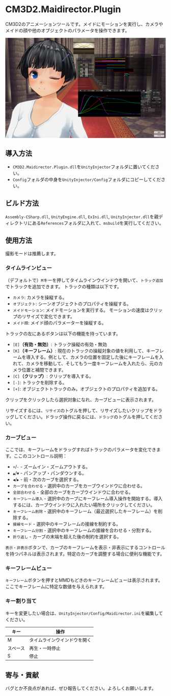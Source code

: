 # CM3D2.Maidirector.Plugin
CM3D2のアニメーションツールです。メイドにモーションを実行し、カメラやメイドの顔や他のオブジェクトのパラメータを操作できます。

![スクリーンショット](https://github.com/ShinHogera/CM3D2.Maidirector.Plugin/raw/master/screenshot.png)

## 導入方法
* `CM3D2.Maidirector.Plugin.dll`を`UnityInjector`フォルダに置いてください。
* `Config`フォルダの中身を`UnityInjector/Config`フォルダにコピーしてください。

## ビルド方法
`Assembly-CSharp.dll`, `UnityEngine.dll`, `ExIni.dll`, `UnityInjector.dll`を親ディレクトリにある`References`フォルダに入れて、`msbuild`を実行してください。

## 使用方法
撮影モードは推薦します。

### タイムラインビュー
（デフォルトで）`M`キーを押してタイムラインウインドウを開いて、`トラック追加`でトラックを追加できます。 トラックの種類は以下です。
- `カメラ`: カメラを操縦する。
- `オブジェクト`: シーンオブジェクトのプロパティを操縦する。
- `メイドモーション`: メイドモーションを実行する。 モーションの速度はクリップのリサイズで変化できます。
- `メイド顔`: メイド顔のパラメーターを操縦する。

トラックの左にあるボタンは以下の機能を持っています。
- `[E]`**（有効・無効）**: トラック操縦の有効・無効
- `[K]`**（キーフレーム）**: 現在のトラックの操縦対象の値を利用して、キーフレームを導入する。例として、カメラの位置を固定した後にキーフレームを入れて、カメラを移動して、そしてもう一度キーフレームを入れたら、元のカメラ位置と補間できます。
- `[C]`**（クリップ）**: クリップを導入する。
- `[-]`: トラックを削除する。
- `[+]`: オブジェクトトラックのみ。オブジェクトのプロパティを追加する。

クリップをクリックしたら選択対象になれ、カーブビューに表示されます。

リサイズするには、`リサイズ`のトグルを押して、リサイズしたいクリップをドラッグしてください。ドラッグ操作に戻るには、`ドラッグ`のトグルを押してください。

### カーブビュー
ここでは、キーフレームをドラッグすればトラックのパラメータを変化できます。ここのコントロール説明：

- `+`/`-` - ズームイン・ズームアウトする。
- `▲`/`▼` - パンアップ・パンダウンする。
- `◀`/`▶` - 前・次のカーブを選択する。
- `カーブを合わせる` - 選択中のカーブをカーブウインドウに合わせる。
- `全部合わせる` - 全部のカーブをカーブウインドウに合わせる。
- `キーフレーム導入` - 選択中のカーブにキーフレーム導入操作を開始する。導入するには、カーブウインドウに入れたい場所をクリックしてください。 
- `キーフレーム削除` - 選択中のキーフレーム（最近選択したキーフレーム）を削除する。
- `接線モード` - 選択中のキーフレームの接線を制約する。
- `キーフレーム分割` - 選択中のキーフレームの接線を合わせる・分割する。
- `折り返し` - カーブの末端を超えた後の制約を選択する。

`表示・非表示`ボタンで、カーブのキーフレームを表示・非表示にするコントロールを持つパネルは表示されます。特定のカーブを調整する場合に便利な機能です。

### キーフレームビュー
`キーフレーム`ボタンを押すとMMDもどきのキーフレームビューは表示されます。ここでキーフレームに特定な数値を与えられます。

### キー割り当て
キーを変更したい場合は、`UnityInjector/Config/Maidirector.ini`を編集してください。

| キー     | 操作                        |
|----------|-----------------------------|
| M        | タイムラインウインドウを開く|
| スペース | 再生・一時停止              |
| S        | 停止                        |

## 寄与・貢献
バグとか不良点があれば、ぜひ報告してください。よろしくお願いします。
